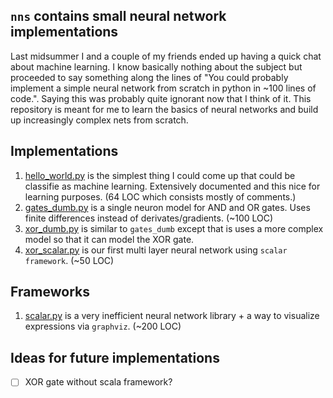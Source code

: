 ## `nns` contains small neural network implementations

Last midsummer I and a couple of my friends ended up having a quick chat about
machine learning. I know basically nothing about the subject but proceeded
to say something along the lines of "You could probably implement a simple neural
network from scratch in python in ~100 lines of code.". Saying this was probably
quite ignorant now that I think of it. This repository is meant for me to learn
the basics of neural networks and build up increasingly complex nets from scratch.

## Implementations

1. [hello_world.py](./hello_world.py) is the simplest thing I could come up that could be classifie as machine learning.
   Extensively documented and this nice for learning purposes. (64 LOC which consists mostly of comments.)
2. [gates_dumb.py](./gates_dumb.py) is a single neuron model for AND and OR gates. Uses finite differences
   instead of derivates/gradients. (~100 LOC)
4. [xor_dumb.py](./xor_dumb.py) is similar to `gates_dumb` except that is uses a more complex model
   so that it can model the XOR gate.
4. [xor_scalar.py](./xor_scalar.py) is our first multi layer neural network using `scalar framework`. (~50 LOC)

## Frameworks

1. [scalar.py](./scalar.py) is a very inefficient neural network library + a way to visualize
   expressions via `graphviz`. (~200 LOC)

## Ideas for future implementations

- [ ] XOR gate without scala framework?

